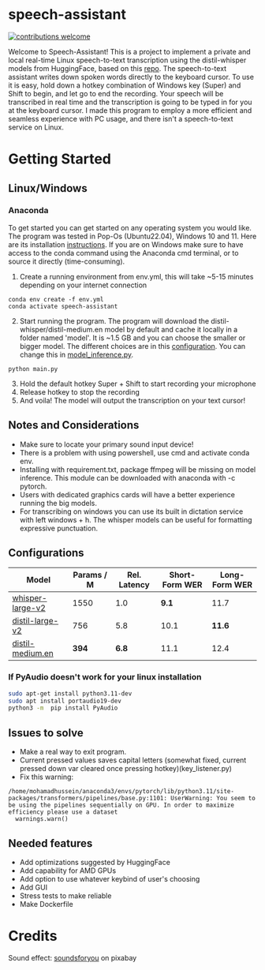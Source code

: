 # speech-assistant
[![contributions welcome](https://img.shields.io/badge/contributions-welcome-brightgreen.svg?style=flat)](https://github.com/dwyl/esta/issues)

Welcome to Speech-Assistant! This is a project to implement a private and local real-time Linux speech-to-text transcription using the distil-whisper models from HuggingFace, based on this [repo](https://github.com/huggingface/distil-whisper). The speech-to-text assistant writes down spoken words directly to the keyboard cursor. To use it is easy, hold down a hotkey combination of Windows key (Super) and Shift to begin, and let go to end the recording. Your speech will be transcribed in real time and the transcription is going to be typed in for you at the keyboard cursor. I made this program to employ a more efficient and seamless experience with PC usage, and there isn't a speech-to-text service on Linux.


# Getting Started
## Linux/Windows
### Anaconda
To get started you can get started on any operating system you would like. The program was tested in Pop-Os (Ubuntu22.04), Windows 10 and 11. Here are its installation [instructions](https://docs.anaconda.com/free/anaconda/install/). If you are on Windows make sure to have access to the conda command using the Anaconda cmd terminal, or to source it directly (time-consuming).

1. Create a running environment from env.yml, this will take ~5-15 minutes depending on your internet connection
```
conda env create -f env.yml
conda activate speech-assistant
```
2. Start running the program. The program will download the distil-whisper/distil-medium.en model by default and cache it locally in a folder named 'model'.  It is ~1.5 GB and you can choose the smaller or bigger model. The different choices are in this [configuration](#configurations). You can change this in [model_inference.py](https://github.com/Mohamad-Hussein/speech-assistant/blob/main/src/model_inference.py).
```
python main.py
```
3. Hold the default hotkey Super + Shift to start recording your microphone
4. Release hotkey to stop the recording
5. And voila! The model will output the transcription on your text cursor!
## Notes and Considerations
- Make sure to locate your primary sound input device!
- There is a problem with using powershell, use cmd and activate conda env.
- Installing with requirement.txt, package ffmpeg will be missing on model inference. This module can be downloaded with anaconda with -c pytorch.
- Users with dedicated graphics cards will have a better experience running the big models.
- For transcribing on windows you can use its built in dictation service with left windows + h. The whisper models can be useful for formatting expressive punctuation.
## Configurations

| Model                                                                      | Params / M | Rel. Latency | Short-Form WER | Long-Form WER |
|----------------------------------------------------------------------------|------------|--------------|----------------|---------------|
| [whisper-large-v2](https://huggingface.co/openai/whisper-large-v2)         | 1550       | 1.0          | **9.1**        | 11.7          |
| [distil-large-v2](https://huggingface.co/distil-whisper/distil-large-v2)   | 756        | 5.8          | 10.1           | **11.6**      |
| [distil-medium.en](https://huggingface.co/distil-whisper/distil-medium.en) | **394**    | **6.8**      | 11.1           | 12.4          |
### If PyAudio doesn't work for your linux installation
```bash
sudo apt-get install python3.11-dev
sudo apt install portaudio19-dev
python3 -m  pip install PyAudio
```


## Issues to solve
- Make a real way to exit program.
- Current pressed values saves capital letters (somewhat fixed, current pressed down var cleared once pressing hotkey)(key_listener.py)
- Fix this warning:
```
/home/mohamadhussein/anaconda3/envs/pytorch/lib/python3.11/site-packages/transformers/pipelines/base.py:1101: UserWarning: You seem to be using the pipelines sequentially on GPU. In order to maximize efficiency please use a dataset
  warnings.warn()
```

## Needed features
- Add optimizations suggested by HuggingFace
- Add capability for AMD GPUs
- Add option to use whatever keybind of user's choosing
- Add GUI
- Stress tests to make reliable
- Make Dockerfile

# Credits
Sound effect: [soundsforyou](https://pixabay.com/users/soundsforyou-4861230/) on pixabay

